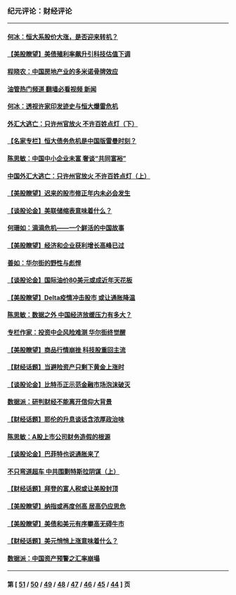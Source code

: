 ### 纪元评论：财经评论
---
#### [何冰：恒大系股价大涨，是否迎来转机？](../../pages/nsc1026/n13276822.md?10050330) 
#### [【美股瞭望】美债殖利率飙升引科技估值下调](../../pages/nsc1026/n13267775.md?10050330) 
#### [程晓农：中国房地产业的多米诺骨牌效应](../../pages/nsc1026/n13259673.md?10050330) 
#### [油管热门频道 翻墙必看视频 新闻](ok?10050330)
#### [何冰：透视许家印发迹史与恒大爆雷危机](../../pages/nsc1026/n13253937.md?10050330) 
#### [外汇大逃亡：只许州官放火 不许百姓点灯（下）](../../pages/nsc1026/n13245748.md?10050330) 
#### [【名家专栏】恒大债务危机是中国版雷曼时刻？](../../pages/nsc1026/n13242613.md?10050330) 
#### [陈思敏：中国中小企业未富 奢谈“共同富裕”](../../pages/nsc1026/n13241213.md?10050330) 
#### [中国外汇大逃亡：只许州官放火 不许百姓点灯（上）](../../pages/nsc1026/n13228773.md?10050330) 
#### [【美股瞭望】迟来的股市修正年内未必会发生](../../pages/nsc1026/n13223100.md?10050330) 
#### [【谈股论金】美联储缩表意味着什么？](../../pages/nsc1026/n13174610.md?10050330) 
#### [何珊如：滴滴危机——一个鲜活的中国故事](../../pages/nsc1026/n13151962.md?10050330) 
#### [【美股瞭望】经济和企业获利增长高峰已过](../../pages/nsc1026/n13134466.md?10050330) 
#### [善如：华尔街的野性与彪悍](../../pages/nsc1026/n13112664.md?10050330) 
#### [【谈股论金】国际油价80美元或成近年天花板](../../pages/nsc1026/n13108524.md?10050330) 
#### [【美股瞭望】Delta疫情冲击股市 或让通胀降温](../../pages/nsc1026/n13100297.md?10050330) 
#### [陈思敏：数据之外 中国经济放缓压力有多大？](../../pages/nsc1026/n13085576.md?10050330) 
#### [专栏作家：投资中企风险难测 华尔街终觉醒](../../pages/nsc1026/n13079366.md?10050330) 
#### [【美股瞭望】商品行情崩挫 科技股重回主流](../../pages/nsc1026/n13029798.md?10050330) 
#### [【财经话题】当避险资产只剩下黄金上涨时](../../pages/nsc1026/n12975626.md?10050330) 
#### [【谈股论金】比特币正示范金融市场泡沫破灭](../../pages/nsc1026/n12961769.md?10050330) 
#### [数据派：研判财经不能离开信仰大背景](../../pages/nsc1026/n12932684.md?10050330) 
#### [【财经话题】耶伦的升息谈话含浓厚政治味](../../pages/nsc1026/n12927299.md?10050330) 
#### [陈思敏：A股上市公司财务造假的根源](../../pages/nsc1026/n11229323.md?10050330) 
#### [【谈股论金】巴菲特也说通胀来了](../../pages/nsc1026/n12922463.md?10050330) 
#### [不只弯道超车 中共围剿特斯拉阴谋（上）](../../pages/nsc1026/n12919595.md?10050330) 
#### [【财经话题】拜登的富人税或让美股封顶](../../pages/nsc1026/n12899125.md?10050330) 
#### [【美股瞭望】纳指或再度创高 居高仍应思危](../../pages/nsc1026/n12878350.md?10050330) 
#### [【美股瞭望】美债和美元有序攀高无碍牛市](../../pages/nsc1026/n12844459.md?10050330) 
#### [【财经话题】美元悄悄上涨意味着什么？](../../pages/nsc1026/n12798222.md?10050330) 
#### [数据派：中国资产预警之汇率崩塌](../../pages/nsc1026/n12774242.md?10050330) 

---
#### 第 [ [51](./51.md?10050330) / [50](./50.md?10050330) / [49](./49.md?10050330) / [48](./48.md?10050330) / [47](./47.md?10050330) / [46](./46.md?10050330) / [45](./45.md?10050330) / [44](./44.md?10050330) ] 页
